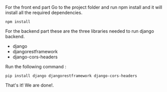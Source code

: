For the front end part Go to the project folder and run npm install and it will install all the required dependencies.

`npm install`

For the backend part these are the three libraries needed to run django backend.

- django
- djangorestframework
- django-cors-headers

Run the following command :

`pip install django djangorestframework django-cors-headers`

That's it! We are done!.
